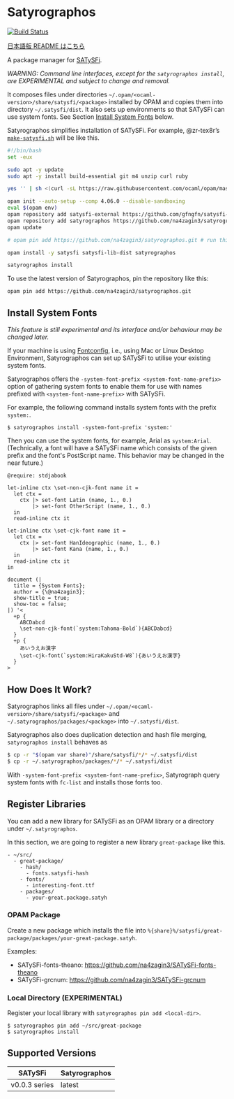 # Satyrographos
[![Build Status](https://travis-ci.com/na4zagin3/satyrographos.svg?branch=master)](https://travis-ci.com/na4zagin3/satyrographos)

[日本語版 README はこちら](https://github.com/na4zagin3/satyrographos/blob/master/README-ja.md)

A package manager for [SATySFi](https://github.com/gfngfn/SATySFi).

_WARNING: Command line interfaces, except for the `satyrographos install`, are EXPERIMENTAL and subject to change and removal._

It composes files under directories `~/.opam/<ocaml-version>/share/satysfi/<package>` installed by OPAM and copies them into directory `~/.satysfi/dist`.
It also sets up environments so that SATySFi can use system fonts. See Section [Install System Fonts](#Install-System-Fonts) below.

Satyrographos simplifies installation of SATySFi. For example, @zr-tex8r’s [`make-satysfi.sh`](https://gist.github.com/zr-tex8r/0ab0d24255ecf631692c1f0cbc5ca026) will be like this.

```sh
#!/bin/bash
set -eux

sudo apt -y update
sudo apt -y install build-essential git m4 unzip curl ruby

yes '' | sh <(curl -sL https://raw.githubusercontent.com/ocaml/opam/master/shell/install.sh)

opam init --auto-setup --comp 4.06.0 --disable-sandboxing
eval $(opam env)
opam repository add satysfi-external https://github.com/gfngfn/satysfi-external-repo.git
opam repository add satyrographos https://github.com/na4zagin3/satyrographos-repo.git
opam update

# opam pin add https://github.com/na4zagin3/satyrographos.git # run this line if you want to try the latest Satyrographos

opam install -y satysfi satysfi-lib-dist satyrographos

satyrographos install
```

To use the latest version of Satyrographos, pin the repository like this:

```
opam pin add https://github.com/na4zagin3/satyrographos.git
```

## Install System Fonts
_This feature is still experimental and its interface and/or behaviour may be changed later._

If your machine is using [Fontconfig](https://www.freedesktop.org/wiki/Software/fontconfig/), i.e., using Mac or Linux Desktop Environment, Satyrographos can set up SATySFi to utilise your existing system fonts.

Satyrographos offers the `-system-font-prefix <system-font-name-prefix>` option of gathering system fonts to enable them for use with names prefixed with `<system-font-name-prefix>` with SATySFi.

For example, the following command installs system fonts with the prefix `system:`.

```
$ satyrographos install -system-font-prefix 'system:'
```

Then you can use the system fonts, for example, Arial as `system:Arial`. (Technically, a font will have a SATySFi name which consists of the given prefix and the font's PostScript name. This behavior may be changed in the near future.)

```
@require: stdjabook

let-inline ctx \set-non-cjk-font name it =
  let ctx =
    ctx |> set-font Latin (name, 1., 0.)
        |> set-font OtherScript (name, 1., 0.)
  in
  read-inline ctx it

let-inline ctx \set-cjk-font name it =
  let ctx =
    ctx |> set-font HanIdeographic (name, 1., 0.)
        |> set-font Kana (name, 1., 0.)
  in
  read-inline ctx it
in

document (|
  title = {System Fonts};
  author = {\@na4zagin3};
  show-title = true;
  show-toc = false;
|) '<
  +p {
    ABCDabcd
    \set-non-cjk-font(`system:Tahoma-Bold`){ABCDabcd}
  }
  +p {
    あいうえお漢字
    \set-cjk-font(`system:HiraKakuStd-W8`){あいうえお漢字}
  }
>

```

## How Does It Work?
Satyrographos links all files under `~/.opam/<ocaml-version>/share/satysfi/<package>` and  `~/.satyrographos/packages/<package>` into `~/.satysfi/dist`.

Satyrographos also does duplication detection and hash file merging, `satyrographos install` behaves as
```sh
$ cp -r "$(opam var share)"/share/satysfi/*/* ~/.satysfi/dist
$ cp -r ~/.satyrographos/packages/*/* ~/.satysfi/dist
```

With `-system-font-prefix <system-font-name-prefix>`, Satyrograph query system fonts with `fc-list` and installs those fonts too.

## Register Libraries
You can add a new library for SATySFi as an OPAM library or a directory under `~/.satyrographos`.

In this section, we are going to register a new library `great-package` like this.
```
- ~/src/
  - great-package/
    - hash/
      - fonts.satysfi-hash
    - fonts/
      - interesting-font.ttf
    - packages/
      - your-great.package.satyh
```

### OPAM Package
Create a new package which installs the file into `%{share}%/satysfi/great-package/packages/your-great-package.satyh`.

Examples:
- SATySFi-fonts-theano: https://github.com/na4zagin3/SATySFi-fonts-theano
- SATySFi-grcnum: https://github.com/na4zagin3/SATySFi-grcnum

### Local Directory (EXPERIMENTAL)
Register your local library with `satyrographos pin add <local-dir>`.
```
$ satyrographos pin add ~/src/great-package
$ satyrographos install
```

## Supported Versions

|SATySFi|Satyrographos|
|-------|-------------|
|v0.0.3 series|latest|

